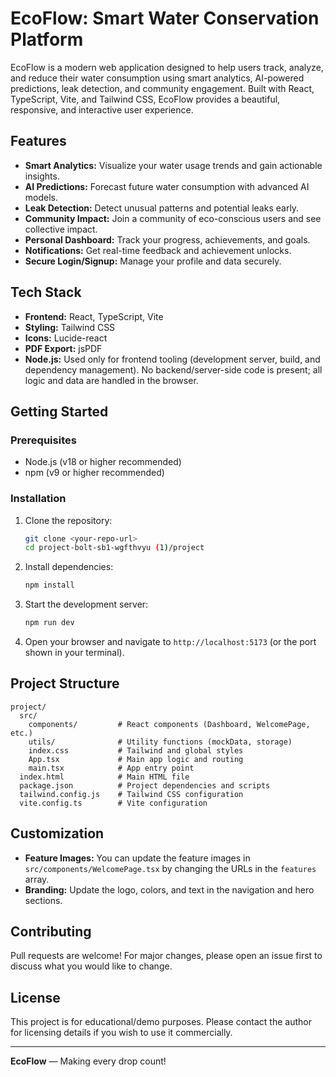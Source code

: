 # EcoFlow: Smart Water Conservation Platform

EcoFlow is a modern web application designed to help users track, analyze, and reduce their water consumption using smart analytics, AI-powered predictions, leak detection, and community engagement. Built with React, TypeScript, Vite, and Tailwind CSS, EcoFlow provides a beautiful, responsive, and interactive user experience.

## Features

- **Smart Analytics:** Visualize your water usage trends and gain actionable insights.
- **AI Predictions:** Forecast future water consumption with advanced AI models.
- **Leak Detection:** Detect unusual patterns and potential leaks early.
- **Community Impact:** Join a community of eco-conscious users and see collective impact.
- **Personal Dashboard:** Track your progress, achievements, and goals.
- **Notifications:** Get real-time feedback and achievement unlocks.
- **Secure Login/Signup:** Manage your profile and data securely.

## Tech Stack

- **Frontend:** React, TypeScript, Vite
- **Styling:** Tailwind CSS
- **Icons:** Lucide-react
- **PDF Export:** jsPDF
- **Node.js:** Used only for frontend tooling (development server, build, and dependency management). No backend/server-side code is present; all logic and data are handled in the browser.

## Getting Started

### Prerequisites
- Node.js (v18 or higher recommended)
- npm (v9 or higher recommended)

### Installation
1. Clone the repository:
   ```sh
   git clone <your-repo-url>
   cd project-bolt-sb1-wgfthvyu (1)/project
   ```
2. Install dependencies:
   ```sh
   npm install
   ```
3. Start the development server:
   ```sh
   npm run dev
   ```
4. Open your browser and navigate to `http://localhost:5173` (or the port shown in your terminal).

## Project Structure

```
project/
  src/
    components/         # React components (Dashboard, WelcomePage, etc.)
    utils/              # Utility functions (mockData, storage)
    index.css           # Tailwind and global styles
    App.tsx             # Main app logic and routing
    main.tsx            # App entry point
  index.html            # Main HTML file
  package.json          # Project dependencies and scripts
  tailwind.config.js    # Tailwind CSS configuration
  vite.config.ts        # Vite configuration
```

## Customization
- **Feature Images:** You can update the feature images in `src/components/WelcomePage.tsx` by changing the URLs in the `features` array.
- **Branding:** Update the logo, colors, and text in the navigation and hero sections.

## Contributing
Pull requests are welcome! For major changes, please open an issue first to discuss what you would like to change.

## License
This project is for educational/demo purposes. Please contact the author for licensing details if you wish to use it commercially.

---

**EcoFlow** — Making every drop count!
